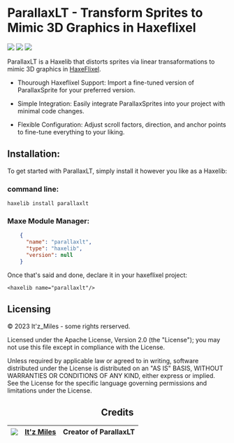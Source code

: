 
# ParallaxLT - Transform Sprites to Mimic 3D Graphics in Haxeflixel

![](https://img.shields.io/github/repo-size/Itz-Miles/parallaxlt) ![](https://badgen.net/github/open-issues/Itz-Miles/parallaxlt) ![](https://badgen.net/badge/license/Apache%202.0)

ParallaxLT is a Haxelib that distorts sprites via linear transaformations to mimic 3D graphics in [HaxeFlixel](https://haxeflixel.com).

- Thourough Haxeflixel Support: Import a fine-tuned version of ParallaxSprite for your preferred version.
  
- Simple Integration: Easily integrate ParallaxSprites into your project with minimal code changes.

- Flexible Configuration: Adjust scroll factors, direction, and anchor points to fine-tune everything to your liking.

## Installation:

To get started with ParallaxLT, simply install it however you like as a Haxelib:
### command line:
`haxelib install parallaxlt`
### Maxe Module Manager:
```json
    {
      "name": "parallaxlt",
      "type": "haxelib",
      "version": null
    }
```

Once that's said and done, declare it in your haxeflixel project:

`<haxelib name="parallaxlt"/>`

## Licensing

© 2023 It'z_Miles - some rights rerserved.

Licensed under the Apache License, Version 2.0 (the "License");
you may not use this file except in compliance with the License.

Unless required by applicable law or agreed to in writing, software
distributed under the License is distributed on an "AS IS" BASIS,
WITHOUT WARRANTIES OR CONDITIONS OF ANY KIND, either express or implied.
See the License for the specific language governing permissions and
limitations under the License.
<div align="center">

## Credits
| ![](https://avatars.githubusercontent.com/u/95124554?s=64) | [It'z Miles](https://twitter.com/Itz_MilesDev) | Creator of ParallaxLT |
| ---------------------------------------------------------- | ---------------------------------------------- | --------------------- |
</div>
